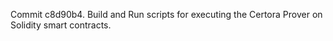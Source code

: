 Commit c8d90b4.                    Build and Run scripts for executing the Certora Prover on Solidity smart contracts.